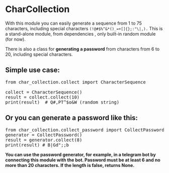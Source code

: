# CharCollection

With this module you can easily generate a sequence from 1 to 75 characters, including special characters ``(!@#$%^&*()_=+[]{};:"\|,).``
This is a stand-alone module, from dependencies , only built-in random module (for now).

There is also a class for **generating a password** from characters from 6 to 20, including special characters.

## Simple use case:
<pre>
from char_collection.collect import CharacterSequence

collect = CharacterSequence()
result = collect.collect(10)
print(result)  # Q#,PT^$o&W (random string)
</pre>

## Or you can generate a password like this:
<pre>
from char_collection.collect_password import CollectPassword
generator = CollectPassword()
result = generator.collect(8) 
print(result) # B|Gd";;b
</pre>

**You can use the password generator, for example, in a telegram bot by connecting this module with the bot. 
Password must be at least 6 and no more than 20 characters.
If the length is false, returns None.**
